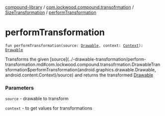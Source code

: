 [compound-library](../../index.md) / [com.lockwood.compound.transofrmation](../index.md) / [SizeTransformation](index.md) / [performTransformation](./perform-transformation.md)

# performTransformation

`fun performTransformation(source: `[`Drawable`](https://developer.android.com/reference/android/graphics/drawable/Drawable.html)`, context: `[`Context`](https://developer.android.com/reference/android/content/Context.html)`): `[`Drawable`](https://developer.android.com/reference/android/graphics/drawable/Drawable.html)

Transforms the given [source](../-drawable-transformation/perform-transformation.md#com.lockwood.compound.transofrmation.DrawableTransformation$performTransformation(android.graphics.drawable.Drawable, android.content.Context)/source) and returns the transformed [Drawable](https://developer.android.com/reference/android/graphics/drawable/Drawable.html)

### Parameters

`source` - drawable to transform

`context` - to get values for transformations